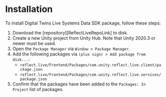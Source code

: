 # Installation

To install Digital Twins Live Systems Data SDK package, follow these steps:
​
1. Download the [repository][ReflectLiveRepoLink] to disk.
2. Create a new Unity project from Unity Hub. Note that Unity 2020.3 or newer must be used.
3. Open the `Package Manager` via `Window > Package Manager`.
4. Add the following packages via `(plus sign) > Add package from disk...`:
    - `reflect.live/Frontend/Packages/com.unity.reflect.live.client/package.json`
    - `reflect.live/Frontend/Packages/com.unity.reflect.live.services/package.json`
5. Confirm that the packages have been added to the `Packages: In Project` list of packages.

<!-- ***INTENDED:***
​
> ***TODO:*** Determine what is the expected installation process for packages hosted in Artifactory.
​
1. Download the [package][TODO_DTLiveSdkPackageInternalLink] to disk (Unity VPN required).
2. Create a new Unity project from Unity Hub. Note that Unity 2021.3 or newer must be used.
3. Open the `Package Manager` via `Window > Package Manager`.
4. Add the following packages via `(plus sign) > Add package from disk...`:
    - `com.unity.digital-twins.live.sdk/package.json`
5. Confirm that the packages have been added to the `Packages: In Project` list of packages.
​
***GENERAL AVAILABILITY:***
​
After the packages go through the STAR process, the plan is to make them available in UPM together with the rest of the Unity Digital Twins Platform.
-->

<!--
# Recommended structure for this topic

Before you install the package, make sure you meet the [system requirements](#sysreq).

What does a user need to do to install the package?

For example:

To install the package, see the following steps:

1. Step 1
2. Step 2
3. And so on...

## <a id="sysreq"></a>System requirements
What does a user need to have before they can install and use the package?

For example:

* Special license
* Specific version of the Unity editor
* Permissions or valid credentials
* Other packages already installed
* Graphic card or other hardware

## Troubleshooting the installation
Is there anything that can go wrong during the installation? If so, how can a user fix it?

For example:

This bad thing can happen after installation. To fix it, see the following steps:

1. Step 1
2. Step 2
3. And so on...
4. -->
